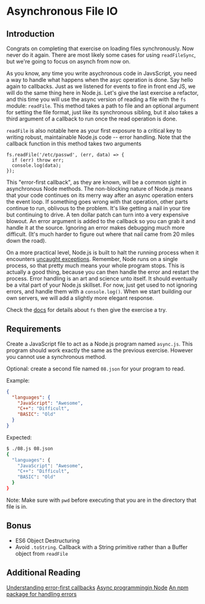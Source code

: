 # Asynchronous File IO

## Introduction
Congrats on completing that exercise on loading files synchronously. Now never do it again. There are most likely some cases for using `readFileSync`, but we're going to focus on asynch from now on.

As you know, any time you write asychronous code in JavsScript, you need a way to handle what happens when the asyc operation is done. Say hello again to callbacks. Just as we listened for events to fire in front end JS, we will do the same thing here in Node.js. Let's give the last exercise a refactor, and this time you will use the async version of reading a file with the `fs` module: `readFile`. This method takes a path to file and an optional argument for setting the file format, just like its synchronous sibling, but it also takes a third argument of a callback to run once the read operation is done.

`readFile` is also notable here as your first exposure to a critical key to writing robust, maintainable Node.js code -- error handling. Note that the callback function in this method takes two arguments

```
fs.readFile('/etc/passwd', (err, data) => {
  if (err) throw err;
  console.log(data);
});
```

This "error-first callback", as they are known, will be a common sight in asynchronous Node methods. The non-blocking nature of Node.js means that your code continues on its merry way after an async operation enters the event loop. If something goes wrong with that operation, other parts continue to run, oblivous to the problem. It's like getting a nail in your tire but continuing to drive. A ten dollar patch can turn into a very expensive blowout. An error argument is added to the callback so you can grab it and handle it at the source. Ignoring an error makes debugging much more difficult. (It's much harder to figure out where that nail came from 20 miles down the road).

On a more practical level, Node.js is built to halt the running process when it encounters [uncaught exceptions](https://shapeshed.com/uncaught-exceptions-in-node/). Remember, Node runs on a single process, so that pretty much means your whole program stops. This is actually a good thing, because you can then handle the error and restart the process. Error handling is an art and science unto itself. It should eventually be a vital part of your Node.js skillset. For now, just get used to not ignoring errors, and handle them with a `console.log()`. When we start building our own servers, we will add a slightly more elegant response.

Check the [docs](https://nodejs.org/api/fs.html#fs_fs_readfile) for details about `fs` then give the exercise a try.

## Requirements

Create a JavaScript file to act as a Node.js program named `async.js`. This program
should work exactly the same as the previous exercise. However you cannot use a
synchronous method.

Optional: create a second file named `08.json` for your program to read.

Example:

```json
{
  "languages": {
    "JavaScript": "Awesome",
    "C++": "Difficult",
    "BASIC": "Old"
  }
}
```

Expected:

```bash
$ ./08.js 08.json
{
  "languages": {
    "JavaScript": "Awesome",
    "C++": "Difficult",
    "BASIC": "Old"
  }
}

```

Note: Make sure with `pwd` before executing that you are in the directory that
file is in.

## Bonus

-   ES6 Object Destructuring
-   Avoid `.toString`. Callback with a String primitive rather than a Buffer object
    from `readFile`

## Additional Reading
[Understanding error-first callbacks](http://fredkschott.com/post/2014/03/understanding-error-first-callbacks-in-node-js/)
[Async programmingin Node](https://blog.risingstack.com/node-hero-async-programming-in-node-js/)
[An npm package for handling errors](https://www.npmjs.com/package/http-errors)
